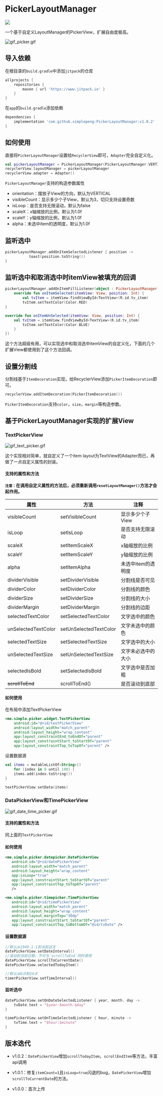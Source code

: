 # PickerLayoutManager

[![](https://jitpack.io/v/simplepeng/PickerLayoutManager.svg)](https://jitpack.io/#simplepeng/PickerLayoutManager)

一个基于自定义LayoutManager的PickerView，扩展自由度极高。

![gif_picker.gif](https://i.loli.net/2020/09/07/RBNdOF64fsCuj5U.gif)

## 导入依赖

在根目录的`build.gradle`中添加`jitpack`的仓库

```groovy
allprojects {
	repositories {
		maven { url 'https://www.jitpack.io' }
	}
}
```

在`app`的`build.gradle`添加依赖

```groovy
dependencies {
	implementation 'com.github.simplepeng:PickerLayoutManager:v1.0.2'
}
```

## 如何使用

直接将`PickerLayoutManager`设置给`RecyclerView`即可，`Adapter`完全自定义化。

```kotlin
val pickerLayoutManager = PickerLayoutManager(PickerLayoutManager.VERTICAL)
recyclerView.layoutManager = pickerLayoutManager
recyclerView.adapter = Adapter()
```

`PickerLayoutManager`支持的构造参数属性

* orientation：摆放子View的方向，默认为VERTICAL
* visibleCount：显示多少个子View，默认为3，切只支持设置奇数
* isLoop：是否支持无限滚动，默认为false
* scaleX：x轴缩放的比例，默认为1.0f
* scaleY：y轴缩放的比例，默认为1.0f
* alpha：未选中item的透明度，默认为1.0f

## 监听选中

```kotlin
pickerLayoutManager.addOnItemSelectedListener { position ->
           toast(position.toString()) 
}
```

## 监听选中和取消选中时itemView被填充的回调

```kotlin
pickerLayoutManager.addOnItemFillListener(object : PickerLayoutManager.OnItemFillListener {
	override fun onItemSelected(itemView: View, position: Int) {
		val tvItem = itemView.findViewById<TextView>(R.id.tv_item)
		tvItem.setTextColor(Color.RED)
}

override fun onItemUnSelected(itemView: View, position: Int) {
	val tvItem = itemView.findViewById<TextView>(R.id.tv_item)
		tvItem.setTextColor(Color.BLUE)
	}
})       
```

这个方法超级有用，可以实现选中和取消选中itemView的自定义化，下面的几个扩展View都使用到了这个方法回调。

## 设置分割线

分割线基于`ItemDecoration`实现，给RecyclerView添加`PickerItemDecoration`即可。

```kotlin
recyclerView.addItemDecoration(PickerItemDecoration())
```

`PickerItemDecoration`支持`color`，`size`，`margin`等构造参数。

## 基于PickerLayoutManager实现的扩展View

### TextPickerView

![gif_text_picker.gif](https://i.loli.net/2020/09/07/pUMW5o4TKBGlY9R.gif)

这个实现相对简单，就自定义了一个item layout为TextView的Adapter而已，再做了一点自定义属性的封装。

#### 支持的属性和方法

**`注意：`在调用自定义属性的方法后，必须重新调用`resetLayoutManager()`方法才会起作用。**

| 属性        | 方法 | 注释 |
| ------------------- | ------------- | ---- |
| visibleCount        | setVisibleCount | 显示多少个子View |
| isLoop              | setIsLoop | 是否支持无限滚动 |
| scaleX              | setItemScaleX | x轴缩放的比例 |
| scaleY              | setItemScaleY | y轴缩放的比例 |
| alpha               | setItemAlpha | 未选中item的透明度 |
| dividerVisible      | setDividerVisible | 分割线是否可见 |
| dividerColor        | setDividerColor | 分割线的颜色 |
| dividerSize         | setDividerSize | 分割线的大小 |
| dividerMargin       | setDividerMargin | 分割线的边距 |
| selectedTextColor   | setSelectedTextColor | 文字选中的颜色 |
| unSelectedTextColor | setUnSelectedTextColor | 文字未选中的颜色 |
| selectedTextSize    | setSelectedTextSize | 文字选中的大小 |
| unSelectedTextSize  | setUnSelectedTextSize | 文字未必选中的大小 |
| selectedIsBold      | setSelectedIsBold | 文字选中是否加粗 |
| ~~scrollToEnd~~     | scrollToEnd() | 是否滚动到底部 |

#### 如何使用

在布局中添加TextPickerView

```xml
<me.simple.picker.widget.TextPickerView
	android:id="@+id/textPickerView"
	android:layout_width="match_parent"
	android:layout_height="wrap_content"
	app:layout_constraintEnd_toEndOf="parent"
	app:layout_constraintStart_toStartOf="parent"
	app:layout_constraintTop_toTopOf="parent" />
```

设置数据源

```kotlin
val items = mutableListOf<String>()
	for (index in 0 until 100) {
	items.add(index.toString())
}

textPickerView.setData(items)
```

### DataPickerView和TimePickerView

![gif_date_time_picker.gif](https://i.loli.net/2020/09/07/vREh2qdQi1HpgYj.gif)

#### 支持的属性和方法

同上面的`TextPickerView`

#### 如何使用

```xml
<me.simple.picker.datepicker.DatePickerView
   android:id="@+id/datePickerView"
   android:layout_width="match_parent"
   android:layout_height="wrap_content"
   app:isLoop="true"
   app:layout_constraintStart_toStartOf="parent"
   app:layout_constraintTop_toTopOf="parent"
   />

<me.simple.picker.timepicker.TimePickerView
   android:id="@+id/timePickerView"
   android:layout_width="match_parent"
   android:layout_height="wrap_content"
   android:layout_marginTop="30dp"
   app:layout_constraintStart_toStartOf="parent"
   app:layout_constraintTop_toBottomOf="@id/tvDate" />
```

#### 设置数据源

```kotlin
//默认从1949-1-1到当前这天
datePickerView.setDateInterval()
//滚动到当前日期，不可与`scrollToEnd`同时使用
datePickerView.scrollToCurrentDate()
datePickerView.selectedTodayItem()

//默认从0点到24点
timerPickerView.setTimeInterval()
```

#### 监听选中

```kotlin
datePickerView.setOnDateSelectedListener { year, month, day ->
	tvDate.text = "$year-$month-$day"
}

timePickerView.setOnTimeSelectedListener { hour, minute ->
	tvTime.text = "$hour:$minute"
}
```

## 版本迭代

* v1.0.2：`DatePickerView`增加`scrollTodayItem`，`scrollEndItem`等方法，丰富api调用

* v1.0.1：修复`itemCount=1`且`isLoop=true`闪退的bug，`DatePickerView`增加`scrollToCurrentDate`的方法。

* v1.0.0：首次上传